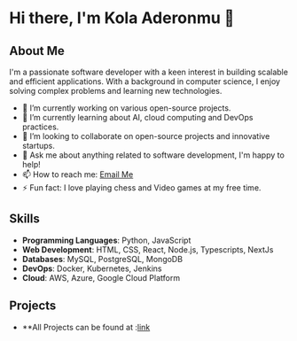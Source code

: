 # Hi there, I'm Kola Aderonmu 👋

## About Me

I'm a passionate software developer with a keen interest in building scalable and efficient applications. With a background in computer science, I enjoy solving complex problems and learning new technologies.

- 🔭 I’m currently working on various open-source projects.
- 🌱 I’m currently learning about AI, cloud computing and DevOps practices.
- 👯 I’m looking to collaborate on open-source projects and innovative startups.
- 💬 Ask me about anything related to software development, I'm happy to help!
- 📫 How to reach me: [Email Me](mailto:gabkola94@gmail.com)
- ⚡ Fun fact: I love playing chess and Video games at my free time.

## Skills

- **Programming Languages**: Python, JavaScript 
- **Web Development**: HTML, CSS, React, Node.js, Typescripts, NextJs 
- **Databases**: MySQL, PostgreSQL, MongoDB
- **DevOps**: Docker, Kubernetes, Jenkins
- **Cloud**: AWS, Azure, Google Cloud Platform

## Projects

- **All Projects can be found at :[link](https://github.com/kola-Aderonmu/project1)



